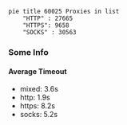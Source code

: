 
```mermaid
pie title 60025 Proxies in list
    "HTTP" : 27665
    "HTTPS": 9658
    "SOCKS" : 30563
```

### Some Info
#### Average Timeout

- mixed: 3.6s
- http: 1.9s
- https: 8.2s
- socks: 5.2s